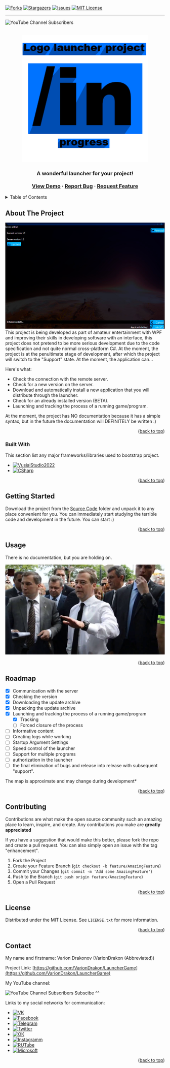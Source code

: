 <!-- Improved compatibility of back to top link: See: https://github.com/othneildrew/Best-README-Template/pull/73 -->
<a name="readme-top"></a>
<!--
*** Thanks for checking out the Best-README-Template. If you have a suggestion
*** that would make this better, please fork the repo and create a pull request
*** or simply open an issue with the tag "enhancement".
*** Don't forget to give the project a star!
*** Thanks again! Now go create something AMAZING! :D
*** From me: I don't delete comments on purpose so that the author is pleased that his project template is being used :)
-->
[![Forks][forks-shield]][forks-url]
[![Stargazers][stars-shield]][stars-url]
[![Issues][issues-shield]][issues-url]
[![MIT License][license-shield]][license-url]
<hr>

![YouTube Channel Subscribers](https://img.shields.io/youtube/channel/subscribers/UCkJViaw0-xsDvbTQRTu4OMA?style=social)


<!-- PROJECT LOGO -->
<br />
<div align="center">
  <a href="https://github.com/VarionDrakon/LauncherGame/tree/main/">
    <img src="res/logo.png" alt="Logo" width="400" height="400">
  </a>

  <h3 align="center"The "Launcher" Project</h3>

  <p align="center">
   A wonderful launcher for your project!
    <br />
    <br />
    <a href="https://github.com/VarionDrakon/LauncherGame/tree/main/SourceCode/LaucnherYouTube/bin/Debug">View Demo</a>
    ·
    <a href="https://github.com/VarionDrakon/LauncherGame/issues">Report Bug</a>
    ·
    <a href="https://github.com/VarionDrakon/LauncherGame/issues">Request Feature</a>
  </p>
</div>



<!-- TABLE OF CONTENTS -->
<details>
  <summary>Table of Contents</summary>
  <ol>
    <li>
      <a href="#about-the-project">About The Project</a>
      <ul>
        <li><a href="#built-with">Built With</a></li>
      </ul>
    </li>
    <li>
      <a href="#getting-started">Getting Started</a>
    </li>
    <li><a href="#usage">Usage</a></li>
    <li><a href="#roadmap">Roadmap</a></li>
    <li><a href="#contributing">Contributing</a></li>
    <li><a href="#license">License</a></li>
    <li><a href="#contact">Contact</a></li>
  </ol>
</details>



<!-- ABOUT THE PROJECT -->
## About The Project

<div align="center">
  <a href="https://github.com/VarionDrakon/LauncherGame/tree/main/">
    <img src="res/screenshot.png" alt="screenshot">
  </a>
</div>
This project is being developed as part of amateur entertainment with WPF and improving their skills in developing software with an interface, this project does not pretend to be more serious development due to the code specification and not quite normal cross-platform C#. At the moment, the project is at the penultimate stage of development, after which the project will switch to the "Support" state. At the moment, the application can...

Here's what:
* Check the connection with the remote server.
* Check for a new version on the server.
* Download and automatically install a new application that you will distribute through the launcher.
* Check for an already installed version (BETA).
* Launching and tracking the process of a running game/program.

At the moment, the project has NO documentation because it has a simple syntax, but in the future the documentation will DEFINITELY be written :)
<p align="right">(<a href="#readme-top">back to top</a>)</p>



### Built With

This section list any major frameworks/libraries used to bootstrap project.

* [![VusialStudio2022][VusialStudio2022]][VusialStudio2022-url]
* [![CSharp][CSharp]][CSharp-url]

<p align="right">(<a href="#readme-top">back to top</a>)</p>


<!-- GETTING STARTED -->
## Getting Started

Download the project from the <a href="https://github.com/VarionDrakon/LauncherGame/tree/main/SourceCode">Source Code</a> folder and unpack it to any place convenient for you. You can immediately start studying the terrible code and development in the future. You can start :)

<p align="right">(<a href="#readme-top">back to top</a>)</p>



<!-- USAGE EXAMPLES -->
## Usage
There is no documentation, but you are holding on.
<div align="center">
  <a href="https://github.com/VarionDrakon/LauncherGame/tree/main/">
    <img src="res/sss.jpg" alt="Logo">
  </a>
</div>
<p align="right">(<a href="#readme-top">back to top</a>)</p>



<!-- ROADMAP -->
## Roadmap

- [x] Communication with the server
- [x] Checking the version
- [x] Downloading the update archive
- [x] Unpacking the update archive
- [x] Launching and tracking the process of a running game/program
    - [x] Tracking
    - [ ] Forced closure of the process
- [ ] Informative content
- [ ] Creating logs while working
- [ ] Startup Argument Settings
- [ ] Speed control of the launcher
- [ ] Support for multiple programs
- [ ] authorization in the launcher
- [ ] the final elimination of bugs and release into release with subsequent "support".

The map is approximate and may change during development*

<p align="right">(<a href="#readme-top">back to top</a>)</p>



<!-- CONTRIBUTING -->
## Contributing


Contributions are what make the open source community such an amazing place to learn, inspire, and create. Any contributions you make are **greatly appreciated**

If you have a suggestion that would make this better, please fork the repo and create a pull request. You can also simply open an issue with the tag "enhancement".

1. Fork the Project
2. Create your Feature Branch (`git checkout -b feature/AmazingFeature`)
3. Commit your Changes (`git commit -m 'Add some AmazingFeature'`)
4. Push to the Branch (`git push origin feature/AmazingFeature`)
5. Open a Pull Request

<p align="right">(<a href="#readme-top">back to top</a>)</p>

<!-- LICENSE -->
## License

Distributed under the MIT License. See `LICENSE.txt` for more information.

<p align="right">(<a href="#readme-top">back to top</a>)</p>



<!-- CONTACT -->
## Contact

My name and firstname:
Varion Drakonov (VarionDrakon (Abbreviated)) 

Project Link: 
[https://github.com/VarionDrakon/LauncherGame](https://github.com/VarionDrakon/LauncherGame)

My YouTube channel: 

![YouTube Channel Subscribers](https://img.shields.io/youtube/channel/subscribers/UCkJViaw0-xsDvbTQRTu4OMA?style=social) Subscibe ^^

Links to my social networks for communication:

* [![VK][VK]][VK-url]
* [![Facebook][Facebook]][Facebook-url]
* [![Telegram][Telegram]][Telegram-url]
* [![Twitter][Twitter]][Twitter-url]
* [![OK][OK]][OK-url]
* [![Instagramm][Instagramm]][Instagramm-url]
* [![RUTube][RUTube]][RUTube-url]
* [![Microsoft][Microsoft]][Microsoft-url]
<p align="right">(<a href="#readme-top">back to top</a>)</p>

[forks-shield]: https://img.shields.io/github/forks/VarionDrakon/LauncherGame?style=for-the-badge
[forks-url]: https://github.com/VarionDrakon/LauncherGame/network/members

[stars-shield]: https://img.shields.io/github/stars/VarionDrakon/LauncherGame?style=for-the-badge
[stars-url]: https://github.com/VarionDrakon/LauncherGame/stargazers

[issues-shield]: https://img.shields.io/github/issues-raw/VarionDrakon/LauncherGame?style=for-the-badge
[issues-url]: https://github.com/VarionDrakon/LauncherGame?/issues

[license-shield]: https://img.shields.io/github/license/VarionDrakon/LauncherGame?style=for-the-badge
[license-url]: https://github.com/VarionDrakon/LauncherGame/blob/main/LICENSE.txt

[VusialStudio2022]: https://img.shields.io/badge/Visual%20Studio%202022-800080?style=for-the-badge&logo=visualstudio&logoColor=white
[VusialStudio2022-url]: https://visualstudio.microsoft.com/en/vs/community/

[CSharp]: https://img.shields.io/badge/.NET%20Framework%204.7.2-800080?style=for-the-badge&logo=dotnet&logoColor=white
[CSharp-url]: https://dotnet.microsoft.com/en-us/download/dotnet-framework/net472

[VK]: https://img.shields.io/badge/VK-4C75A3?style=for-the-badge&logo=vk&logoColor=white
[VK-url]: https://vk.com/varion.drakonov

[RUTube]: https://img.shields.io/badge/RUTube-00001a?style=for-the-badge&logo=PeerTube&logoColor=white
[RUTube-url]: https://rutube.ru/channel/28612463/

[Instagramm]: https://img.shields.io/badge/Instagramm-C13584?style=for-the-badge&logo=Instagram&logoColor=white
[Instagramm-url]: https://www.instagram.com/varion.drakon

[Telegram]: https://img.shields.io/badge/Telegram-27A7E7?style=for-the-badge&logo=Telegram&logoColor=white
[Telegram-url]: https://t.me/VarionDrakon

[Facebook]: https://img.shields.io/badge/Facebook-3b5998?style=for-the-badge&logo=Facebook&logoColor=white
[Facebook-url]: https://web.facebook.com/varion.drakon

[OK]: https://img.shields.io/badge/OkRu-ed812b?style=for-the-badge&logo=Odnoklassniki&logoColor=white
[OK-url]: https://ok.ru/varion.drakon

[Twitter]: https://img.shields.io/badge/Twitter-1D9BF0?style=for-the-badge&logo=Twitter&logoColor=white
[Twitter-url]: https://twitter.com/VrDrakon

[Microsoft]: https://img.shields.io/badge/Microsoft-737373?style=for-the-badge&logo=Microsoft&logoColor=white
[Microsoft-url]: https://learn.microsoft.com/en-us/users/variondrakonov/
